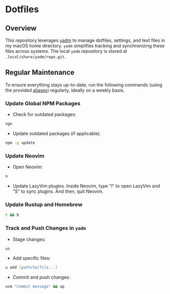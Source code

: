 # Dotfiles

## Overview

This repository leverages [yadm](https://yadm.io) to manage dotfiles, settings, and text files in my macOS home directory. `yadm` simplifies tracking and synchronizing these files across systems. The local `yadm` repository is stored at `.local/share/yadm/repo.git`.

## Regular Maintenance

To ensure everything stays up-to-date, run the following commands (using the provided [aliases](./.aliases)) regularly, ideally on a weekly basis.

### Update Global NPM Packages

- Check for outdated packages:

```zsh
ngo
```

- Update outdated packages (if applicable).

```zsh
npm -g update
```

### Update Neovim

- Open Neovim:

```zsh
n
```

- Update LazyVim plugins. Inside Neovim, type "l" to open LazyVim and "S" to sync plugins. And then, quit Neovim.

### Update Rustup and Homebrew

```zsh
r && b
```

### Track and Push Changes in `yadm`

- Stage changes:

```zsh
us
```

- Add specific files:

```zsh
u add [path/to/file...]
```

- Commit and push changes:

```zsh
ucm "Commit message" && up
```
